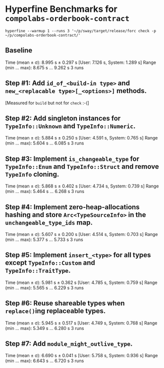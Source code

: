# Hyperfine Benchmarks for `compolabs-orderbook-contract`

```
hyperfine --warmup 1 --runs 3 '~/p/sway/target/release/forc check -p ~/p/compolabs-orderbook-contract/'
```

## Baseline

  Time (mean ± σ):      8.995 s ±  0.297 s    [User: 7.126 s, System: 1.289 s]
  Range (min … max):    8.675 s …  9.262 s    3 runs

## Step #1: Add `id_of_<build-in type>` and `new_<replacable type>[_<options>]` methods.

   [Measured for `build` but not for `check` :-(]

## Step #2: Add singleton instances for `TypeInfo::Unknown` and `TypeInfo::Numeric`.

  Time (mean ± σ):      5.884 s ±  0.250 s    [User: 4.591 s, System: 0.765 s]
  Range (min … max):    5.604 s …  6.085 s    3 runs

## Step #3: Implement `is_changeable_type` for `TypeInfo::Enum` and `TypeInfo::Struct` and remove `TypeInfo` cloning.

  Time (mean ± σ):      5.868 s ±  0.402 s    [User: 4.734 s, System: 0.739 s]
  Range (min … max):    5.464 s …  6.268 s    3 runs

## Step #4: Implement zero-heap-allocations hashing and store `Arc<TypeSourceInfo>` in the `unchangeable_type_ids` map.

  Time (mean ± σ):      5.607 s ±  0.200 s    [User: 4.514 s, System: 0.703 s]
  Range (min … max):    5.377 s …  5.733 s    3 runs

## Step #5: Implement `insert_<type>` for all types except `TypeInfo::Custom` and `TypeInfo::TraitType`.

  Time (mean ± σ):      5.981 s ±  0.362 s    [User: 4.785 s, System: 0.759 s]
  Range (min … max):    5.565 s …  6.229 s    3 runs

## Step #6: Reuse shareable types when `replace()`ing replaceable types.

  Time (mean ± σ):      5.945 s ±  0.517 s    [User: 4.749 s, System: 0.768 s]
  Range (min … max):    5.349 s …  6.280 s    3 runs

## Step #7: Add `module_might_outlive_type`.

  Time (mean ± σ):      6.690 s ±  0.041 s    [User: 5.758 s, System: 0.936 s]
  Range (min … max):    6.643 s …  6.720 s    3 runs

